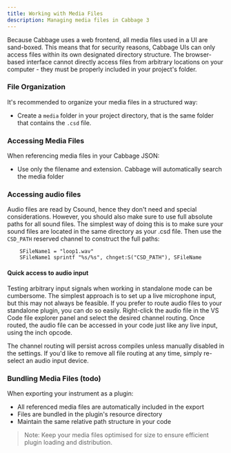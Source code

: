 ```yaml
---
title: Working with Media Files
description: Managing media files in Cabbage 3
---
```


Because Cabbage uses a web frontend, all media files used in a UI are sand-boxed. This means that for security reasons, Cabbage UIs can only access files within its own designated directory structure. The browser-based interface cannot directly access files from arbitrary locations on your computer - they must be properly included in your project's folder. 


### File Organization

It's recommended to organize your media files in a structured way:
- Create a `media` folder in your project directory, that is the same folder that contains the `.csd` file. 

### Accessing Media Files

When referencing media files in your Cabbage JSON:
- Use only the filename and extension. Cabbage will automatically search the media folder

### Accessing audio files

Audio files are read by Csound, hence they don't need and special considerations. However, you should also make sure to use full absolute paths for all sound files. The simplest way of doing this is to make sure your sound files are located in the same directory as your .csd file. Then use the `CSD_PATH` reserved channel to construct the full paths:

```
    SFileName1 = "loop1.wav"
    SFileName1 sprintf "%s/%s", chnget:S("CSD_PATH"), SFileName
```

#### Quick access to audio input

Testing arbitrary input signals when working in standalone mode can be cumbersome. The simplest approach is to set up a live microphone input, but this may not always be feasible. If you prefer to route audio files to your standalone plugin, you can do so easily. Right-click the audio file in the VS Code file explorer panel and select the desired channel routing. Once routed, the audio file can be accessed in your code just like any live input, using the inch opcode.

The channel routing will persist across compiles unless manually disabled in the settings. If you'd like to remove all file routing at any time, simply re-select an audio input device.

### Bundling Media Files (todo)

When exporting your instrument as a plugin:
- All referenced media files are automatically included in the export
- Files are bundled in the plugin's resource directory
- Maintain the same relative path structure in your code

> Note: Keep your media files optimised for size to ensure efficient plugin loading and distribution. 